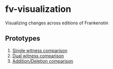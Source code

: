 # fv-visualization
Visualizing changes across editions of Frankenstin

## Prototypes

1. [Single witness comparison](d3/single_synoptic)
2. [Dual witness comparison](d3/dual_comparison)
4. [Addition/Deletion comparison](d3/opcode_witnesses)
